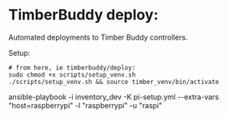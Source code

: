 # TimberBuddy deploy:

Automated deployments to Timber Buddy controllers.

Setup:

```shell
# from here, ie timberbuddy/deploy:
sudo chmod +x scripts/setup_venv.sh
./scripts/setup_venv.sh && source timber_venv/bin/activate
```


ansible-playbook -i inventory_dev -K pi-setup.yml --extra-vars "host=raspberrypi" -l "raspberrypi" -u "raspi"
